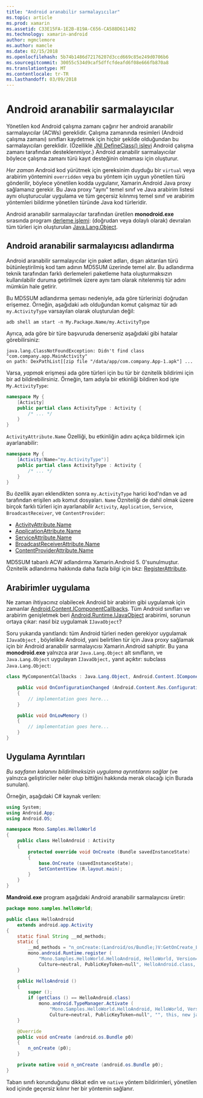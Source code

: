 ```yaml
---
title: "Android aranabilir sarmalayıcılar"
ms.topic: article
ms.prod: xamarin
ms.assetid: C33E15FA-1E2B-819A-C656-CA588D611492
ms.technology: xamarin-android
author: mgmclemore
ms.author: mamcle
ms.date: 02/15/2018
ms.openlocfilehash: 5b74b1486d72176207d3ccd669c85e249d0706b6
ms.sourcegitcommit: 30055c534d9caf5dffcfdeafd6f08e666fb870a8
ms.translationtype: MT
ms.contentlocale: tr-TR
ms.lasthandoff: 03/09/2018
---
```

# <a name="android-callable-wrappers"></a>Android aranabilir sarmalayıcılar

Yönetilen kod Android çalışma zamanı çağırır her android aranabilir sarmalayıcılar (ACWs) gereklidir. Çalışma zamanında resimleri (Android çalışma zamanı) sınıfları kaydetmek için hiçbir şekilde olduğundan bu sarmalayıcıları gereklidir. (Özellikle [JNI DefineClass() işlevi](http://docs.oracle.com/javase/1.5.0/docs/guide/jni/spec/functions.html#wp15986) Android çalışma zamanı tarafından desteklenmiyor.} Android aranabilir sarmalayıcılar böylece çalışma zamanı türü kayıt desteğinin olmaması için oluşturur. 

*Her zaman* Android kod yürütmek için gereksinim duyduğu bir `virtual` veya arabirim yöntemini `overridden` veya bu yöntem için uygun yönetilen türü gönderilir, böylece yönetilen kodda uygulanır, Xamarin.Android Java proxy sağlamanız gerekir. Bu Java proxy "aynı" temel sınıf ve Java arabirim listesi aynı oluşturucular uygulama ve tüm geçersiz kılınmış temel sınıf ve arabirim yöntemleri bildirme yönetilen türünde Java kod türleridir. 

Android aranabilir sarmalayıcılar tarafından üretilen **monodroid.exe** sırasında program [derleme işlemi](~/android/deploy-test/building-apps/build-process.md): (doğrudan veya dolaylı olarak) devralan tüm türleri için oluşturulan [ Java.Lang.Object](https://developer.xamarin.com/api/type/Java.Lang.Object/). 



## <a name="android-callable-wrapper-naming"></a>Android aranabilir sarmalayıcısı adlandırma

Android aranabilir sarmalayıcılar için paket adları, dışarı aktarılan türü bütünleştirilmiş kod tam adının MD5SUM üzerinde temel alır. Bu adlandırma teknik tarafından farklı derlemeleri paketleme hata oluşturmaksızın kullanılabilir duruma getirilmek üzere aynı tam olarak nitelenmiş tür adını mümkün hale getirir. 

Bu MD5SUM adlandırma şeması nedeniyle, ada göre türlerinizi doğrudan erişemez. Örneğin, aşağıdaki `adb` olduğundan komut çalışmaz tür adı `my.ActivityType` varsayılan olarak oluşturulan değil: 

```shell
adb shell am start -n My.Package.Name/my.ActivityType
```

Ayrıca, ada göre bir türe başvuruda denerseniz aşağıdaki gibi hatalar görebilirsiniz:

```shell
java.lang.ClassNotFoundException: Didn't find class "com.company.app.MainActivity"
on path: DexPathList[[zip file "/data/app/com.company.App-1.apk"] ...
```

Varsa, *yapmak* erişmesi ada göre türleri için bu tür bir öznitelik bildirimi için bir ad bildirebilirsiniz. Örneğin, tam adıyla bir etkinliği bildiren kod işte `My.ActivityType`:

```csharp
namespace My {
    [Activity]
    public partial class ActivityType : Activity {
        /* ... */
    }
}
```

`ActivityAttribute.Name` Özelliği, bu etkinliğin adını açıkça bildirmek için ayarlanabilir: 

```csharp
namespace My {
    [Activity(Name="my.ActivityType")]
    public partial class ActivityType : Activity {
        /* ... */
    }
}
```

Bu özellik ayarı eklendikten sonra `my.ActivityType` harici kod'ndan ve ad tarafından erişilen `adb` komut dosyaları. `Name` Özniteliği de dahil olmak üzere birçok farklı türleri için ayarlanabilir `Activity`, `Application`, `Service`, `BroadcastReceiver`, ve `ContentProvider`: 

-   [ActivityAttribute.Name](https://developer.xamarin.com/api/property/Android.App.ActivityAttribute.Name/)
-   [ApplicationAttribute.Name](https://developer.xamarin.com/api/property/Android.App.ApplicationAttribute.Name/)
-   [ServiceAttribute.Name](https://developer.xamarin.com/api/property/Android.App.ServiceAttribute.Name/)
-   [BroadcastReceiverAttribute.Name](https://developer.xamarin.com/api/property/Android.Content.BroadcastReceiverAttribute.Name/)
-   [ContentProviderAttribute.Name](https://developer.xamarin.com/api/property/Android.Content.ContentProviderAttribute.Name/)

MD5SUM tabanlı ACW adlandırma Xamarin.Android 5. 0'sunulmuştur. Öznitelik adlandırma hakkında daha fazla bilgi için bkz: [RegisterAttribute](https://developer.xamarin.com/api/type/Android.Runtime.RegisterAttribute/). 



## <a name="implementing-interfaces"></a>Arabirimler uygulama

Ne zaman ihtiyacınız olabilecek Android bir arabirim gibi uygulamak için zamanlar [Android.Content.IComponentCallbacks](https://developer.xamarin.com/api/type/Android.Content.IComponentCallbacks/). Tüm Android sınıfları ve arabirim genişletmek beri [Android.Runtime.IJavaObject](https://developer.xamarin.com/api/type/Android.Runtime.IJavaObject/) arabirimi, sorunun ortaya çıkar: nasıl biz uygulamak `IJavaObject`? 

Soru yukarıda yanıtlandı: tüm Android türleri neden gerekiyor uygulamak `IJavaObject` , böylelikle Android, yani belirtilen tür için Java proxy sağlamak için bir Android aranabilir sarmalayıcısı Xamarin.Android sahiptir. Bu yana **monodroid.exe** yalnızca arar `Java.Lang.Object` alt sınıfların, ve `Java.Lang.Object` uygulayan `IJavaObject,` yanıt açıktır: subclass `Java.Lang.Object`: 

```csharp
class MyComponentCallbacks : Java.Lang.Object, Android.Content.IComponentCallbacks {

    public void OnConfigurationChanged (Android.Content.Res.Configuration newConfig)
    {
        // implementation goes here...
    } 

    public void OnLowMemory ()
    {
        // implementation goes here...
    }
}
```


## <a name="implementation-details"></a>Uygulama Ayrıntıları

*Bu sayfanın kalanını bildirilmeksizin uygulama ayrıntılarını sağlar* (ve yalnızca geliştiriciler neler olup bittiğini hakkında merak olacağı için Burada sunulan). 

Örneğin, aşağıdaki C# kaynak verilen:

```csharp
using System;
using Android.App;
using Android.OS;

namespace Mono.Samples.HelloWorld
{
    public class HelloAndroid : Activity
    {
        protected override void OnCreate (Bundle savedInstanceState)
        {
            base.OnCreate (savedInstanceState);
            SetContentView (R.layout.main);
        }
    }
}
```

**Mandroid.exe** program aşağıdaki Android aranabilir sarmalayıcısı üretir: 

```java
package mono.samples.helloWorld;

public class HelloAndroid
    extends android.app.Activity
{
    static final String __md_methods;
    static {
        __md_methods = "n_onCreate:(Landroid/os/Bundle;)V:GetOnCreate_Landroid_os_Bundle_Handler\n" + "";
        mono.android.Runtime.register (
            "Mono.Samples.HelloWorld.HelloAndroid, HelloWorld, Version=1.0.0.0, 
            Culture=neutral, PublicKeyToken=null", HelloAndroid.class, __md_methods);
    }

    public HelloAndroid ()
    {
        super ();
        if (getClass () == HelloAndroid.class)
            mono.android.TypeManager.Activate (
                "Mono.Samples.HelloWorld.HelloAndroid, HelloWorld, Version=1.0.0.0, 
                Culture=neutral, PublicKeyToken=null", "", this, new java.lang.Object[] {  });
    }

    @Override
    public void onCreate (android.os.Bundle p0)
    {
        n_onCreate (p0);
    }

    private native void n_onCreate (android.os.Bundle p0);
}
```

Taban sınıfı korunduğunu dikkat edin ve `native` yöntem bildirimleri, yönetilen kod içinde geçersiz kılınır her bir yöntemin sağlanır. 
